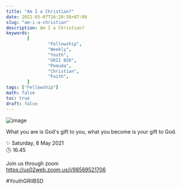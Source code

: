 ```yaml
---
title: "Am I a Christian?"
date: 2021-05-07T16:20:58+07:00
slug: "am-i-a-christian"
description: Am I a Christian?
keywords:
        [
                "Fellowship",
                "Weekly",
                "Youth",
                "GRII BSD",
                "Pemuda",
                "Christian",
                "Faith",
        ]
tags: ["Fellowship"]
math: false
toc: true
draft: false
---
```


![image](/images/events/20210508.jpeg)

What you are is God's gift to you, what you become is your gift to God.

✨ Saturday, 8 May 2021\
🕓 16.45

Join us through zoom\
https://us02web.zoom.us/j/98569521706

#YouthGRIIBSD
